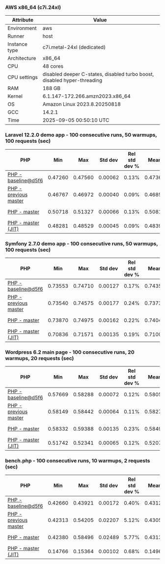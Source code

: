 ### AWS x86_64 (c7i.24xl)

|  Attribute    |     Value      |
|---------------|----------------|
| Environment   |aws|
| Runner        |host|
| Instance type |c7i.metal-24xl (dedicated)|
| Architecture  |x86_64
| CPU           |48 cores|
| CPU settings  |disabled deeper C-states, disabled turbo boost, disabled hyper-threading|
| RAM           |188 GB|
| Kernel        |6.1.147-172.266.amzn2023.x86_64|
| OS            |Amazon Linux 2023.8.20250818|
| GCC           |14.2.1|
| Time          |2025-09-05 00:50:10 UTC|

### Laravel 12.2.0 demo app - 100 consecutive runs, 50 warmups, 100 requests (sec)

|     PHP     |     Min     |     Max     |    Std dev   | Rel std dev % |  Mean  | Mean diff % |   Median   | Median diff % |   Skew  | P-value |  Instr count  |     Memory    |
|-------------|-------------|-------------|--------------|---------------|--------|-------------|------------|---------------|---------|---------|---------------|---------------|
|[PHP - baseline@d5f6](https://github.com/php/php-src/commit/d5f6e56610)|0.47260|0.47560|0.00062|0.13%|0.47369|0.00%|0.47356|0.00%|0.979|0.999|181234331|43.18 MB|
|[PHP - previous master](https://github.com/php/php-src/commit/9b960713c6)|0.46767|0.46972|0.00040|0.09%|0.46858|-1.08%|0.46855|-1.06%|0.276|0.000|176649381|44.02 MB|
|[PHP - master](https://github.com/php/php-src/commit/01ae278c47)|0.50718|0.51327|0.00066|0.13%|0.50814|7.27%|0.50810|7.29%|4.680|0.000|187310478|44.55 MB|
|[PHP - master (JIT)](https://github.com/php/php-src/commit/01ae278c47)|0.48281|0.48529|0.00045|0.09%|0.48395|2.17%|0.48390|2.18%|0.434|0.000|155994497|54.41 MB|

### Symfony 2.7.0 demo app - 100 consecutive runs, 50 warmups, 100 requests (sec)

|     PHP     |     Min     |     Max     |    Std dev   | Rel std dev % |  Mean  | Mean diff % |   Median   | Median diff % |   Skew  | P-value |  Instr count  |     Memory    |
|-------------|-------------|-------------|--------------|---------------|--------|-------------|------------|---------------|---------|---------|---------------|---------------|
|[PHP - baseline@d5f6](https://github.com/php/php-src/commit/d5f6e56610)|0.73553|0.74710|0.00127|0.17%|0.74358|0.00%|0.74341|0.00%|-2.180|0.999|291550420|39.79 MB|
|[PHP - previous master](https://github.com/php/php-src/commit/9b960713c6)|0.73540|0.74575|0.00177|0.24%|0.73734|-0.84%|0.73681|-0.89%|2.203|0.000|287307888|40.47 MB|
|[PHP - master](https://github.com/php/php-src/commit/01ae278c47)|0.73870|0.74975|0.00162|0.22%|0.74047|-0.42%|0.74018|-0.44%|3.584|0.000|287308280|40.50 MB|
|[PHP - master (JIT)](https://github.com/php/php-src/commit/01ae278c47)|0.70836|0.71571|0.00135|0.19%|0.71005|-4.51%|0.70975|-4.53%|2.499|0.000|267612125|47.57 MB|

### Wordpress 6.2 main page - 100 consecutive runs, 20 warmups, 20 requests (sec)

|     PHP     |     Min     |     Max     |    Std dev   | Rel std dev % |  Mean  | Mean diff % |   Median   | Median diff % |   Skew  | P-value |  Instr count  |     Memory    |
|-------------|-------------|-------------|--------------|---------------|--------|-------------|------------|---------------|---------|---------|---------------|---------------|
|[PHP - baseline@d5f6](https://github.com/php/php-src/commit/d5f6e56610)|0.57669|0.58288|0.00072|0.12%|0.58055|0.00%|0.58049|0.00%|-0.898|0.999|1123001214|43.44 MB|
|[PHP - previous master](https://github.com/php/php-src/commit/9b960713c6)|0.58149|0.58442|0.00064|0.11%|0.58272|0.37%|0.58265|0.37%|0.402|0.000|1119168866|43.92 MB|
|[PHP - master](https://github.com/php/php-src/commit/01ae278c47)|0.58332|0.59388|0.00135|0.23%|0.58499|0.76%|0.58483|0.75%|5.132|0.000|1120658614|43.89 MB|
|[PHP - master (JIT)](https://github.com/php/php-src/commit/01ae278c47)|0.51742|0.52341|0.00065|0.12%|0.52073|-10.30%|0.52069|-10.30%|-0.442|0.000|867014444|61.40 MB|

### bench.php - 100 consecutive runs, 10 warmups, 2 requests (sec)

|     PHP     |     Min     |     Max     |    Std dev   | Rel std dev % |  Mean  | Mean diff % |   Median   | Median diff % |   Skew  | P-value |  Instr count  |     Memory    |
|-------------|-------------|-------------|--------------|---------------|--------|-------------|------------|---------------|---------|---------|---------------|---------------|
|[PHP - baseline@d5f6](https://github.com/php/php-src/commit/d5f6e56610)|0.42660|0.43921|0.00172|0.40%|0.43123|0.00%|0.43117|0.00%|0.957|0.999|2020733037|26.39 MB|
|[PHP - previous master](https://github.com/php/php-src/commit/9b960713c6)|0.42313|0.54205|0.02207|5.12%|0.43057|-0.15%|0.42594|-1.21%|4.664|0.000|2020744507|27.06 MB|
|[PHP - master](https://github.com/php/php-src/commit/01ae278c47)|0.42380|0.58496|0.02489|5.77%|0.43135|0.03%|0.42633|-1.12%|4.984|0.000|2020744529|27.01 MB|
|[PHP - master (JIT)](https://github.com/php/php-src/commit/01ae278c47)|0.14766|0.15364|0.00102|0.68%|0.14964|-65.30%|0.14952|-65.32%|0.932|0.000|536712569|28.02 MB|
